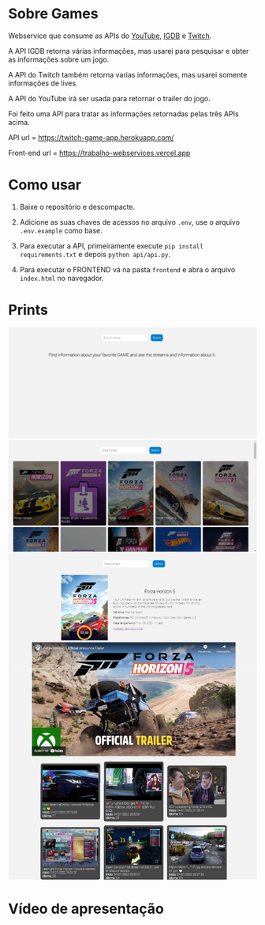 # Sobre Games

Webservice que consume as APIs do <a href="https://developers.google.com/youtube/v3" target="_blank">YouTube</a>, <a href="https://api-docs.igdb.com/#about" target="_blank">IGDB</a> e <a href="https://dev.twitch.tv/docs/api/" target="_blank">Twitch</a>.

A API IGDB retorna várias informações, mas usarei para pesquisar e obter as informações sobre um jogo.

A API do Twitch também retorna varias informações, mas usarei somente informações de lives.

A API do YouTube irá ser usada para retornar o trailer do jogo.

Foi feito uma API para tratar as informações retornadas pelas três APIs acima.

API url = https://twitch-game-app.herokuapp.com/

Front-end url = https://trabalho-webservices.vercel.app

# Como usar

1. Baixe o repositório e descompacte.

2. Adicione as suas chaves de acessos no arquivo ```.env```, use o arquivo ```.env.example``` como base.

3. Para executar a API, primeiramente execute ```pip install requirements.txt``` e depois ```python api/api.py```.

4. Para executar o FRONTEND vá na pasta ```frontend``` e abra o arquivo ```index.html``` no navegador.

# Prints

<img src=".statics/home.png">
<img src=".statics/search.png">
<img src=".statics/game-info.png">


# Vídeo de apresentação

